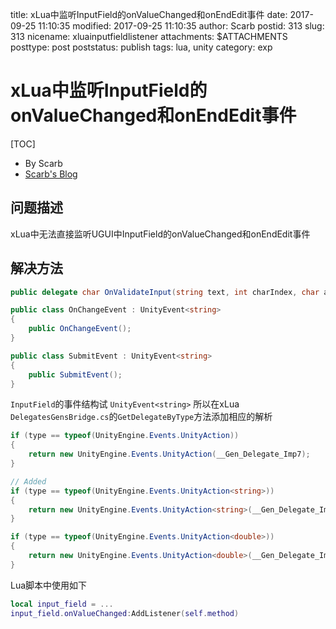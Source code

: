 title: xLua中监听InputField的onValueChanged和onEndEdit事件
date: 2017-09-25 11:10:35
modified: 2017-09-25 11:10:35
author: Scarb
postid: 313
slug: 313
nicename: xluainputfieldlistener
attachments: $ATTACHMENTS
posttype: post
poststatus: publish
tags: lua, unity
category: exp

# xLua中监听InputField的onValueChanged和onEndEdit事件

[TOC]

- By Scarb
- [Scarb's Blog](http://115.28.48.229/wordpress/)

## 问题描述

xLua中无法直接监听UGUI中InputField的onValueChanged和onEndEdit事件

## 解决方法

```C#
public delegate char OnValidateInput(string text, int charIndex, char addedChar);

public class OnChangeEvent : UnityEvent<string>
{
    public OnChangeEvent();
}

public class SubmitEvent : UnityEvent<string>
{
    public SubmitEvent();
}
```

`InputField`的事件结构试 `UnityEvent<string>`
所以在xLua `DelegatesGensBridge.cs`的`GetDelegateByType`方法添加相应的解析

```C#
if (type == typeof(UnityEngine.Events.UnityAction))
{
    return new UnityEngine.Events.UnityAction(__Gen_Delegate_Imp7);
}

// Added
if (type == typeof(UnityEngine.Events.UnityAction<string>))
{
    return new UnityEngine.Events.UnityAction<string>(__Gen_Delegate_Imp11);
}

if (type == typeof(UnityEngine.Events.UnityAction<double>))
{
    return new UnityEngine.Events.UnityAction<double>(__Gen_Delegate_Imp12);
}
```

Lua脚本中使用如下

```lua
local input_field = ...
input_field.onValueChanged:AddListener(self.method)
```